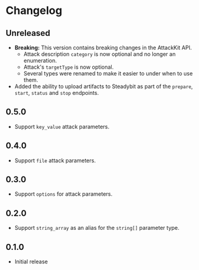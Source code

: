 # Changelog

## Unreleased

 - **Breaking:** This version contains breaking changes in the AttackKit API.
   - Attack description `category` is now optional and no longer an enumeration.
   - Attack's `targetType` is now optional.
   - Several types were renamed to make it easier to under when to use them.
 - Added the ability to upload artifacts to Steadybit as part of the `prepare`,
   `start`, `status` and `stop` endpoints.

## 0.5.0

 - Support `key_value` attack parameters.

## 0.4.0

 - Support `file` attack parameters.

## 0.3.0

 - Support `options` for attack parameters.

## 0.2.0

 - Support `string_array` as an alias for the `string[]` parameter type.

## 0.1.0

 - Initial release